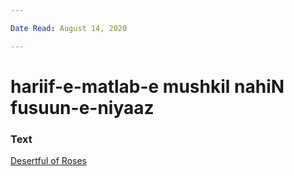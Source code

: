 ```yaml
---

Date Read: August 14, 2020

---
```


# hariif-e-matlab-e mushkil nahiN fusuun-e-niyaaz

### Text
[Desertful of Roses](http://www.columbia.edu/itc/mealac/pritchett/00ghalib/068/index_068.html)

